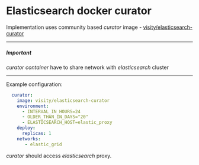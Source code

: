 # Elasticsearch docker curator

Implementation uses community based *curator* image - [visity/elasticsearch-curator](https://github.com/visity/docker-elasticsearch-curator)

___
##### **Important**
*curator container* have to share network with *elasticsearch* cluster
___

Example configuration:
```yaml
  curator:
    image: visity/elasticsearch-curator
    environment:
      - INTERVAL_IN_HOURS=24
      - OLDER_THAN_IN_DAYS="20"
      - ELASTICSEARCH_HOST=elastic_proxy
    deploy:
      replicas: 1
    networks:
       - elastic_grid
```

*curator* should access *elasticsearch* proxy.

